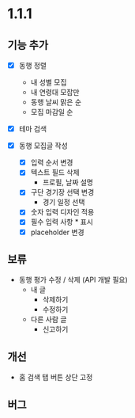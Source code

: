 # 1.1.1

## 기능 추가

- [x] 동행 정렬

  - 내 성별 모집
  - 내 연령대 모잡만
  - 동행 날씨 맑은 순
  - 모집 마감일 순

- [x] 테마 검색
- [x] 동행 모집글 작성

  - [x] 입력 순서 변경
  - [x] 텍스트 필드 삭제
    - 프로필, 날짜 설명
  - [x] 구단 경기장 선택 변경
    - 경기 일정 선택
  - [x] 숫자 입력 디자인 적용
  - [x] 필수 입력 사항 \* 표시
  - [x] placeholder 변경

## 보류

- 동행 평가 수정 / 삭제 (API 개발 필요)
  - 내 글
    - 삭제하기
    - 수정하기
  - 다른 사람 글
    - 신고하기

## 개선

- 홈 검색 탭 버튼 상단 고정

## 버그
